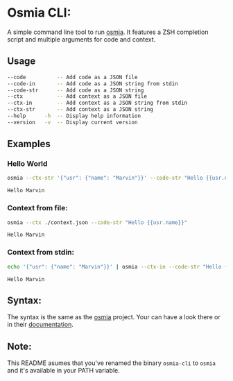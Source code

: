# Osmia CLI:
A simple command line tool to run [osmia](https://github.com/jkutkut/osmia).
It features a ZSH completion script and multiple arguments for code and context.

## Usage
```bash
--code          -- Add code as a JSON file                                               
--code-in       -- Add code as a JSON string from stdin                                  
--code-str      -- Add code as a JSON string                                             
--ctx           -- Add context as a JSON file                                            
--ctx-in        -- Add context as a JSON string from stdin                               
--ctx-str       -- Add context as a JSON string                                          
--help      -h  -- Display help information                                              
--version   -v  -- Display current version
```

## Examples
### Hello World
```bash
osmia --ctx-str '{"usr": {"name": "Marvin"}}' --code-str "Hello {{usr.name}}"
```
```text
Hello Marvin
```

### Context from file:
```bash
osmia --ctx ./context.json --code-str "Hello {{usr.name}}"
```
```text
Hello Marvin
```

### Context from stdin:
```bash
echo '{"usr": {"name": "Marvin"}}' | osmia --ctx-in --code-str "Hello {{usr.name}}"
```
```text
Hello Marvin
```

## Syntax:
The syntax is the same as the [osmia](https://github.com/jkutkut/osmia) project. Your can have a look there or in their [documentation](https://jkutkut.github.io/osmia/osmia/struct.Osmia.html).

## Note:
This README asumes that you've renamed the binary `osmia-cli` to `osmia` and it's available in your PATH variable.
